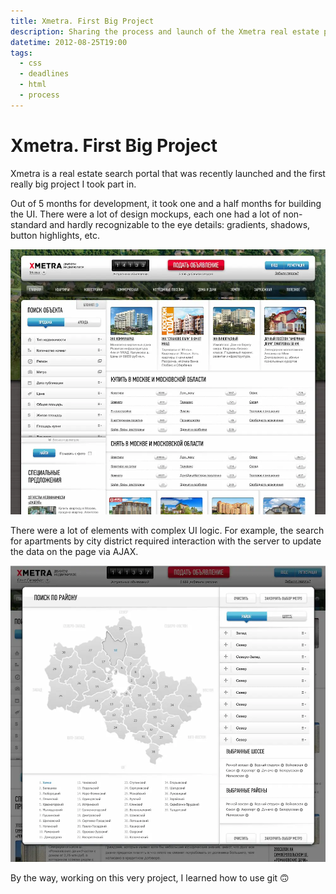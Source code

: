 ```yaml
---
title: Xmetra. First Big Project
description: Sharing the process and launch of the Xmetra real estate portal.
datetime: 2012-08-25T19:00
tags:
  - css
  - deadlines
  - html
  - process
---
```


# Xmetra. First Big Project

Xmetra is a real estate search portal that was recently launched and the first really big project I took part in.

Out of 5 months for development, it took one and a half months for building the UI. There were a lot of design mockups, each one had a lot of non-standard and hardly recognizable to the eye details: gradients, shadows, button highlights, etc.

![Home page](./xmetra-main.webp)

There were a lot of elements with complex UI logic. For example, the search for apartments by city district required interaction with the server to update the data on the page via AJAX.

![City district search page](./xmetra-search.webp)

By the way, working on this very project, I learned how to use git 🙃
